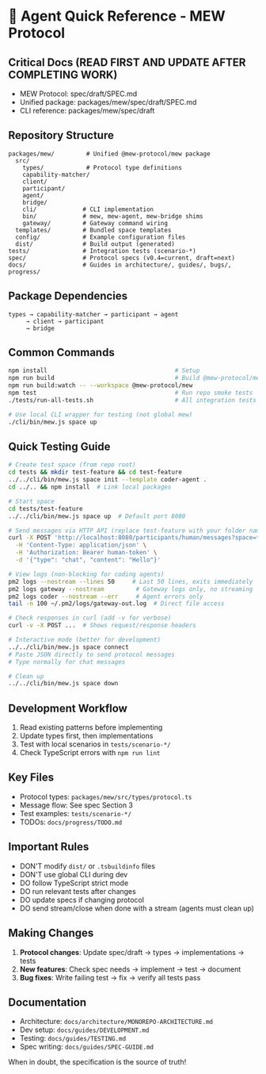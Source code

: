 # 🤖 Agent Quick Reference - MEW Protocol

## Critical Docs (READ FIRST AND UPDATE AFTER COMPLETING WORK)
- MEW Protocol: spec/draft/SPEC.md
- Unified package: packages/mew/spec/draft/SPEC.md
- CLI reference: packages/mew/spec/draft

## Repository Structure
```
packages/mew/         # Unified @mew-protocol/mew package
  src/
    types/            # Protocol type definitions
    capability-matcher/
    client/
    participant/
    agent/
    bridge/
    cli/             # CLI implementation
    bin/             # mew, mew-agent, mew-bridge shims
    gateway/         # Gateway command wiring
  templates/         # Bundled space templates
  config/            # Example configuration files
  dist/              # Build output (generated)
tests/               # Integration tests (scenario-*)
spec/                # Protocol specs (v0.4=current, draft=next)
docs/                # Guides in architecture/, guides/, bugs/, progress/
```

## Package Dependencies
```
types → capability-matcher → participant → agent
     → client → participant
     → bridge
```

## Common Commands
```bash
npm install                                    # Setup
npm run build                                  # Build @mew-protocol/mew
npm run build:watch -- --workspace @mew-protocol/mew
npm test                                       # Run repo smoke tests
./tests/run-all-tests.sh                       # All integration tests

# Use local CLI wrapper for testing (not global mew)
./cli/bin/mew.js space up
```

## Quick Testing Guide
```bash
# Create test space (from repo root)
cd tests && mkdir test-feature && cd test-feature
../../cli/bin/mew.js space init --template coder-agent .
cd ../.. && npm install  # Link local packages

# Start space
cd tests/test-feature
../../cli/bin/mew.js space up  # Default port 8080

# Send messages via HTTP API (replace test-feature with your folder name)
curl -X POST 'http://localhost:8080/participants/human/messages?space=test-feature' \
  -H 'Content-Type: application/json' \
  -H 'Authorization: Bearer human-token' \
  -d '{"type": "chat", "content": "Hello"}'

# View logs (non-blocking for coding agents)
pm2 logs --nostream --lines 50     # Last 50 lines, exits immediately
pm2 logs gateway --nostream         # Gateway logs only, no streaming
pm2 logs coder --nostream --err     # Agent errors only
tail -n 100 ~/.pm2/logs/gateway-out.log  # Direct file access

# Check responses in curl (add -v for verbose)
curl -v -X POST ...  # Shows request/response headers

# Interactive mode (better for development)
../../cli/bin/mew.js space connect
# Paste JSON directly to send protocol messages
# Type normally for chat messages

# Clean up
../../cli/bin/mew.js space down
```

## Development Workflow
1. Read existing patterns before implementing
2. Update types first, then implementations
3. Test with local scenarios in `tests/scenario-*/`
4. Check TypeScript errors with `npm run lint`

## Key Files
- Protocol types: `packages/mew/src/types/protocol.ts`
- Message flow: See spec Section 3
- Test examples: `tests/scenario-*/`
- TODOs: `docs/progress/TODO.md`

## Important Rules
- DON'T modify `dist/` or `.tsbuildinfo` files
- DON'T use global CLI during dev
- DO follow TypeScript strict mode
- DO run relevant tests after changes
- DO update specs if changing protocol
- DO send stream/close when done with a stream (agents must clean up)

## Making Changes
1. **Protocol changes**: Update spec/draft → types → implementations → tests
2. **New features**: Check spec needs → implement → test → document
3. **Bug fixes**: Write failing test → fix → verify all tests pass

## Documentation
- Architecture: `docs/architecture/MONOREPO-ARCHITECTURE.md`
- Dev setup: `docs/guides/DEVELOPMENT.md`
- Testing: `docs/guides/TESTING.md`
- Spec writing: `docs/guides/SPEC-GUIDE.md`

When in doubt, the specification is the source of truth!